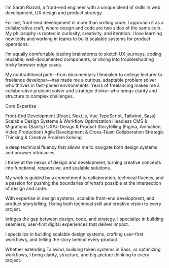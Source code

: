 I’m Sarah Riazati, a front-end engineer with a unique blend of skills in web development, UX design and product strategy. 

For me, front-end development is more than writing code. I approach it as a collaborative craft, where design and code are two sides of the same coin. My philosophy is rooted in curiosity, creativity, and iteration. I love learning new tools and working in teams to build scalable systems for product operations. 

I’m equally comfortable leading brainstorms to sketch UX journeys, coding reusable, well-documented components, or diving into troubleshooting tricky browser edge cases. 

My nontraditional path—from documentary filmmaker to college lecturer to freelance developer—has made me a curious, adaptable problem solver who thrives in fast-paced environments. Years of freelancing makes me a collaborative problem solver and strategic thinker who brings clarity and structure to complex challenges.

Core Expertise

Front-End Development (React, Next.js, Vue TypeScript, Tailwind, Sass)
Scalable Design Systems & Workflow Optimization
Headless CMS & Migrations (Sanity)
UX/UI Design & Product Storytelling (Figma, Animation, Video Production)
Agile Development & Cross-Team Collaboration
Strategic Thinking & Creative Problem Solving




a deep technical fluency that allows me to navigate both design systems and browser intricacies.




I thrive at the nexus of design and development, turning creative concepts into functional, responsive, and scalable solutions.

My work is guided by a commitment to collaboration, technical fluency, and a passion for pushing the boundaries of what’s possible at the intersection of design and code.



With expertise in design systems, scalable front-end development, and product storytelling, I bring both technical skill and creative vision to every project.


 bridges the gap between design, code, and strategy. I specialize in building seamless, user-first digital experiences that deliver impact.

I specialize in building scalable design systems, crafting user-first workflows, and telling the story behind every product.





Whether extending Tailwind, building token systems in Sass, or optimizing workflows, I bring clarity, structure, and big-picture thinking to every project.